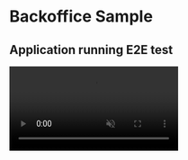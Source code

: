 # Backoffice Sample

## Application running E2E test
<video src="./cypress/videos/Login.cy.js.mp4" controls autoplay loop muted />
[Watch the test running](./cypress/videos/Login.cy.js.mp4)

## Dev mode
Run in cmd: ```npm run dev```

### In browser
Open the Browser [localhost:5173](http://localhost:5173)


## How to run it
```chmod +x build-run.sh && ./build-run.sh```

### In browser
Open the Browser [localhost:3000](http://localhost:3000)


## How to stop it

```docker stop backoffice-container```
